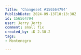 ```yaml
---
Title: 'Changeset #156564794'
PublishDate: 2024-09-13T10:13:30Z
id: 156564794
user: Jerry Jorts
comment: small fix
created_by: iD 2.30.2
tags:
- Montenegro

---
```

